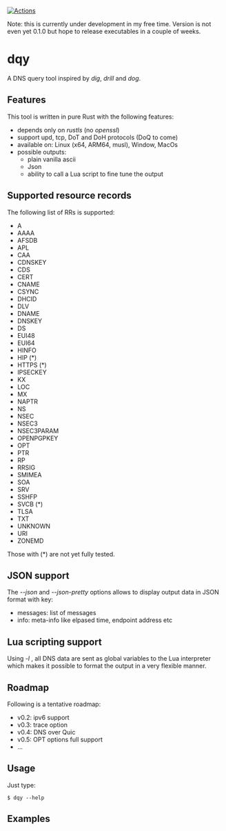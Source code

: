 [![Actions](https://github.com/dandyvica/siphash_c_d/actions/workflows/rust.yml/badge.svg)](https://github.com/dandyvica/siphash_c_d/actions/workflows/rust.yml)

Note: this is currently under development in my free time. Version is not even yet 0.1.0 
but hope to release executables in a couple of weeks.

# dqy
A DNS query tool inspired by _dig_, _drill_ and _dog_.

## Features
This tool is written in pure Rust with the following features:

* depends only on _rustls_ (no _openssl_)
* support upd, tcp, DoT and DoH protocols (DoQ to come)
* available on: Linux (x64, ARM64, musl), Window, MacOs
* possible outputs:
    * plain vanilla ascii
    * Json
    * ability to call a Lua script to fine tune the output

## Supported resource records
The following list of RRs is supported:

* A
* AAAA
* AFSDB
* APL
* CAA
* CDNSKEY
* CDS
* CERT
* CNAME
* CSYNC
* DHCID
* DLV
* DNAME
* DNSKEY
* DS
* EUI48
* EUI64
* HINFO
* HIP (*)
* HTTPS (*)
* IPSECKEY
* KX
* LOC
* MX
* NAPTR
* NS
* NSEC
* NSEC3
* NSEC3PARAM
* OPENPGPKEY
* OPT
* PTR
* RP
* RRSIG
* SMIMEA
* SOA
* SRV
* SSHFP
* SVCB (*)
* TLSA
* TXT
* UNKNOWN
* URI
* ZONEMD

Those with (*) are not yet fully tested.

## JSON support
The _--json_ and _--json-pretty_ options allows to display output data in JSON format with key:

* messages: list of messages
* info: meta-info like elpased time, endpoint address etc

## Lua scripting support
Using _-l <Lua source file>_, all DNS data are sent as global variables to the Lua interpreter which makes it possible to format the output in a very flexible manner.

## Roadmap
Following is a tentative roadmap:

* v0.2: ipv6 support
* v0.3: trace option
* v0.4: DNS over Quic
* v0.5: OPT options full support
* ...

## Usage
Just type:

```
$ dqy --help
```

## Examples




